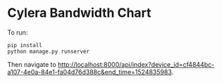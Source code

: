 # Cylera Bandwidth Chart

To run:

```
pip install
python manage.py runserver
```

Then navigate to [http://localhost:8000/api/index?device_id=cf4844bc-a107-4e0a-84e1-fa04d76d388c&end_time=1524835983](http://localhost:8000/api/index?device_id=cf4844bc-a107-4e0a-84e1-fa04d76d388c&end_time=1524835983).
